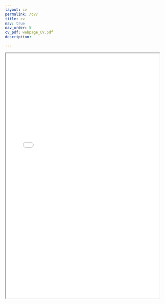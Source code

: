 ```yaml
---
layout: cv
permalink: /cv/
title: cv
nav: true
nav_order: 5
cv_pdf: webpage_CV.pdf
description: 

---
```


<div style="width: 100%; height:800">
<iframe src="/assets/pdf/webpage_CV.pdf" width="100%" height="800">
 Please click on the icon on the top right to download my CV if it does not display below.
</iframe>
</div>
